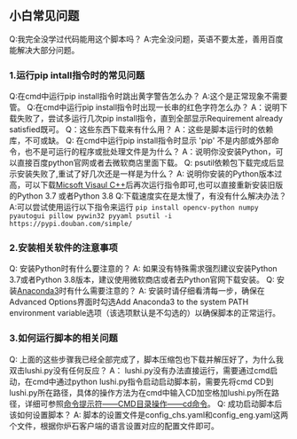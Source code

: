 ## 小白常见问题

Q:我完全没学过代码能用这个脚本吗？
A:完全没问题，英语不要太差，善用百度能解决大部分问题。
 

### 1.运行pip intall指令时的常见问题
 Q:在cmd中运行pip install指令时跳出黄字警告怎么办？
 A:这个是正常现象不需要管。
 Q:在cmd中运行pip install指令时出现一长串的红色字符怎么办？
 A：说明下载失败了，尝试多运行几次pip install指令，直到全部显示Requirement already satisfied既可。
 Q：这些东西下载来有什么用？
 A：这些是脚本运行时的依赖库，不可或缺。
 Q: 在cmd中运行pip install指令时显示 'pip' 不是内部或外部命令，也不是可运行的程序或批处理文件是为什么？
 A：说明你没安装Python，可以直接百度python官网或者去微软商店里面下载。
 Q: psutil依赖包下载完成后显示安装失败了,重试了好几次还是一样是为什么？
 A: 说明你安装的Python版本过高，可以下载[Micsoft Visaul C++](https://download.visualstudio.microsoft.com/download/pr/d3cbdace-2bb8-4dc5-a326-2c1c0f1ad5ae/9B9DD72C27AB1DB081DE56BB7B73BEE9A00F60D14ED8E6FDE45DAB3E619B5F04/VC_redist.x64.exe)后再次运行指令即可,也可以直接重新安装旧版的Python 3.7 或者Python 3.8
 Q:下载速度实在是太慢了，有没有什么解决办法？
 A:可以尝试使用运行以下指令来运行
```pip install opencv-python numpy pyautogui pillow pywin32 pyyaml psutil -i https://pypi.douban.com/simple/```


### 2.安装相关软件的注意事项
 Q: 安装Python时有什么要注意的？
 A: 如果没有特殊需求强烈建议安装Python 3.7或者Python 3.8版本，建议使用微软商店或者去Python官网下载安装。
 Q: 安装[Anaconda3](https://www.anaconda.com/products/individual#windows)时有什么需要注意的？
 A: 安装时请仔细看清每一步，确保在Advanced Options界面时勾选Add Anaconda3 to the system PATH environment variable选项（该选项默认是不勾选的）以确保脚本的正常运行。


### 3.如何运行脚本的相关问题
 Q: 上面的这些步骤我已经全部完成了，脚本压缩包也下载并解压好了，为什么我双击lushi.py没有任何反应？
 A： lushi.py没有办法直接运行，需要通过cmd启动，在cmd中通过python lushi.py指令启动启动脚本前，需要先将cmd CD到lushi.py所在路径，具体的操作方法为在cmd中输入CD加空格加lushi.py所在路径，详细可参照[命令提示符——CMD目录操作——cd命令](https://jingyan.baidu.com/article/73c3ce28480637e50343d992.html)。
 Q: 成功启动脚本后该如何设置脚本？
 A: 脚本的设置文件是config_chs.yaml和config_eng.yaml这两个文件，根据你炉石客户端的语言设置对应的配置文件即可。
